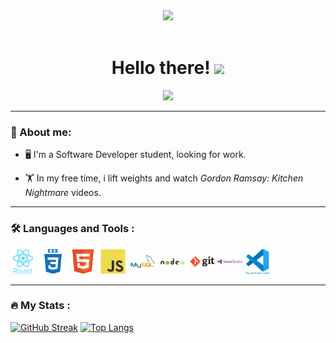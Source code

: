 <div id="header" align="center">
  <img src="https://media3.giphy.com/media/zOvBKUUEERdNm/giphy.gif?cid=790b7611aa02ff52b945ee66d4c85dc8a94091b579afa3be&rid=giphy.gif&ct=g" width="500"/>
</div>

<div id="badges" align="center">
    <img src="https://komarev.com/ghpvc/?username=vastamaa&style=flat-square&color=red" alt=""/><br/>
</div>

<h1 align="center">
  Hello there!
  <img src="https://media.giphy.com/media/hvRJCLFzcasrR4ia7z/giphy.gif" width="30px"/>
</h1>

<div id="content" align="center">
  <img src="https://media2.giphy.com/media/XreQmk7ETCak0/giphy.gif?cid=ecf05e47z6jm8yhvk6m9068uqx5y75ngnkboeiz9au7547s0&rid=giphy.gif&ct=g" width="500px"/>
</div>

---

### 🧂 About me:

- 🖥️ I'm a Software Developer student, looking for  work.

- 🏋 In my free time, i lift weights and watch <em>Gordon Ramsay: Kitchen Nightmare</em> videos.

---

### :hammer_and_wrench: Languages and Tools :

<div>
  <img src="https://github.com/devicons/devicon/blob/master/icons/react/react-original-wordmark.svg" title="React" alt="React" width="40" height="40"/>&nbsp;
  <img src="https://github.com/devicons/devicon/blob/master/icons/css3/css3-plain-wordmark.svg"  title="CSS3" alt="CSS" width="40" height="40"/>&nbsp;
  <img src="https://github.com/devicons/devicon/blob/master/icons/html5/html5-original.svg" title="HTML5" alt="HTML" width="40" height="40"/>&nbsp;
  <img src="https://github.com/devicons/devicon/blob/master/icons/javascript/javascript-original.svg" title="JavaScript" alt="JavaScript" width="40" height="40"/>&nbsp;
  <img src="https://github.com/devicons/devicon/blob/master/icons/mysql/mysql-original-wordmark.svg" title="MySQL"  alt="MySQL" width="40" height="40"/>&nbsp;
  <img src="https://github.com/devicons/devicon/blob/master/icons/nodejs/nodejs-original-wordmark.svg" title="NodeJS" alt="NodeJS" width="40" height="40"/>&nbsp;
  <img src="https://github.com/devicons/devicon/blob/master/icons/git/git-original-wordmark.svg" title="Git" **alt="Git" width="40" height="40"/>
  <img src="https://github.com/devicons/devicon/blob/master/icons/visualstudio/visualstudio-plain-wordmark.svg" title="Visual tudio" **alt="VisualStudio" width="40" height="40"/>
  <img src="https://github.com/devicons/devicon/blob/master/icons/vscode/vscode-original-wordmark.svg" title="VS Code" **alt="VS Code" width="40" height="40"/>
</div>

---

### :fire: My Stats :

[![GitHub Streak](http://github-readme-streak-stats.herokuapp.com?user=vastamaa&theme=dark&background=000000)](https://git.io/streak-stats)
[![Top Langs](https://github-readme-stats.vercel.app/api/top-langs/?username=vastamaa&layout=compact&theme=vision-friendly-dark)](https://github.com/anuraghazra/github-readme-stats)
